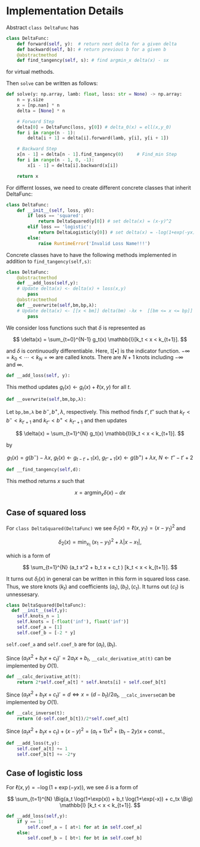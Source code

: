 # Implementation Details
Abstract `class DeltaFunc` has

```python  
class DeltaFunc:
    def forward(self, y):  # return next delta for a given delta
    def backward(self, b): # return previous b for a given b
    @abstractmethod
    def find_tangency(self, s): # find argmin_x delta(x) - sx
```  
for virtual methods.

Then `solve` can be written as follows:
```python  
def solve(y: np.array, lamb: float, loss: str = None) -> np.array:
    n = y.size
    x = [np.nan] * n
    delta = [None] * n

    # Forward Step    
    delta[0] = DeltaFunc(loss, y[0]) # delta_0(x) = ell(x,y_0)
    for i in range(n - 1):
        delta[i + 1] = delta[i].forward(lamb, y[i], y[i + 1])

    # Backward Step
    x[n - 1] = delta[n - 1].find_tangency(0)     # Find_min Step
    for i in range(n - 1, 0, -1):
        x[i - 1] = delta[i].backward(x[i])

    return x
```  

For differnt losses, we need to create different concrete classes that inherit DeltaFunc:
```python
class DeltaFunc:
    def __init__(self, loss, y0):
        if loss == 'squared': 
            return DeltaSquared(y[0]) # set delta(x) = (x-y)^2 
        elif loss == 'logistic':
            return DeltaLogistic(y[0]) # set delta(x) = -log(1+exp(-yx))
        else:
            raise RuntimeError('Invalid Loss Name!!!')

```

Concrete classes have to have the following methods implemented in addition to `find_tangency(self,s)`:

```python
class DeltaFunc:
    @abstractmethod
    def __add_loss(self,y):
    # Update delta(x) <- delta(x) + loss(x,y)
        pass
    @abstractmethod        
    def __overwrite(self,bm,bp,λ):
    # Update delta(x) <- [[x < bm]] delta(bm) -λx +  [[bm <= x <= bp]] delta(x) + [[bp < x ]] delta(bp) + λx  
        pass
```

We consider loss functions such that $\delta$ is represented as 

$$ \delta(x) = \sum_{t=0}^{N-1} g_t(x)  \mathbb{I}[k_t < x < k_{t+1}]. $$

and $\delta$ is continuoudly differentiable. Here, $\mathbb{I}[\bullet]$ is the indicator function.
$-\infty = k_0 < \cdots < k_{N} = \infty$ are called knots. There are $N+1$ knots including $-\infty$ and $\infty$.

```python
def __add_loss(self, y):   
```
This method updates $g_t(x) \gets g_t(x) + \ell(x,y)$ for all $t$.

```python
def __overwrite(self,bm,bp,λ):   
```
Let `bp,bm,λ` be $b^-,b^+,\lambda$, respectively.
This method finds $t',t''$ such that $k_{t'} < b^- < k_{t'+1}$ and $k_{t''} < b^+ < k_{t''+1}$ and then updates 

$$ \delta(x) = \sum_{t=1}^{N} g_t(x)  \mathbb{I}[k_t < x < k_{t+1}]. $$

by

$$ g_1(x ) = g(b^-) -\lambda x,\ g_t(x) \gets g_{t - t' + 1}(x),\  g_{t'' + 1}(x) \gets g(b^+) +\lambda x, \ N\gets t'' -t' + 2  $$


```python
def __find_tangency(self,d):   
```
This method returns $x$ such that 

$$x = \mathop{\mathrm{argmin}}_x \delta(x) -dx$$


## Case of squared loss

For `class DeltaSquared(DeltaFunc)` we see $\delta_1(x) = \ell(x,y_1) = (x-y_1)^2$ and 

$$\delta_2(x) = \min_{x_1}\ (x_1-y_1)^2 + \lambda |x -x_1|, $$

which is a form of 

$$ \sum_{t=1}^{N} (a_t x^2 + b_t x + c_t )  [k_t < x < k_{t+1}]. $$

It turns out $\delta_i(x)$ in general can be written in this form in squared loss case.
Thus, we store knots $(k_t)$ and coefficients $(a_t),(b_t),(c_t)$. It turns out $(c_t)$ is unnessesary.
```python
class DeltaSquared(DeltaFunc):
  def __init__(self,y):
    self.knots_n = 1
    self.knots = [-float('inf'), float('inf')] 
    self.coef_a = [1]
    self.coef_b = [-2 * y]
```
`self.coef_a` and `self.coef_b` are for $(a_t),(b_t)$.

Since $(a_t x^2 + b_t x + c_t)' =2a_t x+ b_t,$ `__calc_derivative_at(t)` can be implemented by $O(1)$.
```python  
def __calc_derivative_at(t):
    return 2*self.coef_a[t] * self.knots[i] + self.coef_b[t]  
```

Since $(a_t x^2 + b_t x + c_t)' =d \Leftrightarrow x = (d - b_t)/2a_t,$ `__calc_inverse`can be implemented by $O(1)$.
```python  
def __calc_inverse(t):
    return (d-self.coef_b[t])/2*self.coef_a[t]   
```

Since $(a_t x^2 + b_t x + c_t) + (x-y)^2 = (a_t+1) x^2 + (b_t-2y)x + \mathrm{const.},$
```python  
def __add_loss(t,y):
    self.coef_a[t] += 1
    self.coef_b[t] += -2*y
```






## Case of logistic loss
For $\ell(x,y)= -\log(1+\exp(-yx))$, we see $\delta$ is a form of 

$$ \sum_{t=1}^{N} \Big(a_t \log(1+\exp(x)) + b_t \log(1+\exp(-x)) + c_tx \Big) \mathbb{I} [k_t < x < k_{t+1}]. $$


```python  
def __add_loss(self,y):
    if y == 1:
        self.coef_a = [ at+1 for at in self.coef_a]
    else:
        self.coef_b = [ bt+1 for bt in self.coef_b]
    
```


